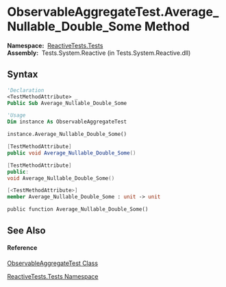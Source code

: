 # ObservableAggregateTest.Average\_Nullable\_Double\_Some Method

**Namespace:**  [ReactiveTests.Tests](ReactiveTests.Tests\ReactiveTests.Tests.md)  
**Assembly:**  Tests.System.Reactive (in Tests.System.Reactive.dll)

## Syntax

```vb
'Declaration
<TestMethodAttribute> _
Public Sub Average_Nullable_Double_Some
```

```vb
'Usage
Dim instance As ObservableAggregateTest

instance.Average_Nullable_Double_Some()
```

```csharp
[TestMethodAttribute]
public void Average_Nullable_Double_Some()
```

```c++
[TestMethodAttribute]
public:
void Average_Nullable_Double_Some()
```

```fsharp
[<TestMethodAttribute>]
member Average_Nullable_Double_Some : unit -> unit 
```

```jscript
public function Average_Nullable_Double_Some()
```

## See Also

#### Reference

[ObservableAggregateTest Class](ObservableAggregateTest\ObservableAggregateTest.md)

[ReactiveTests.Tests Namespace](ReactiveTests.Tests\ReactiveTests.Tests.md)




